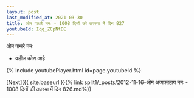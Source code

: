 ```yaml
---
layout: post
last_modified_at: 2021-03-30
title: ओम पाथरे नमः - 1008 दिनों की तपस्या में दिन 827
youtubeId: Iqq_ZCpNtDE
---
```

 
 
 ओम पाथरे नमः  
 
 -  वडील कोण आहे 
 
  
 
  
 
 
 
 
 
 


{% include youtubePlayer.html id=page.youtubeId %}
 
[Next]({{ site.baseurl }}{% link  split1/_posts/2012-11-16-ओम अव्यक्तहाय नमः - 1008 दिनों की तपस्या में दिन 826.md%})
 
